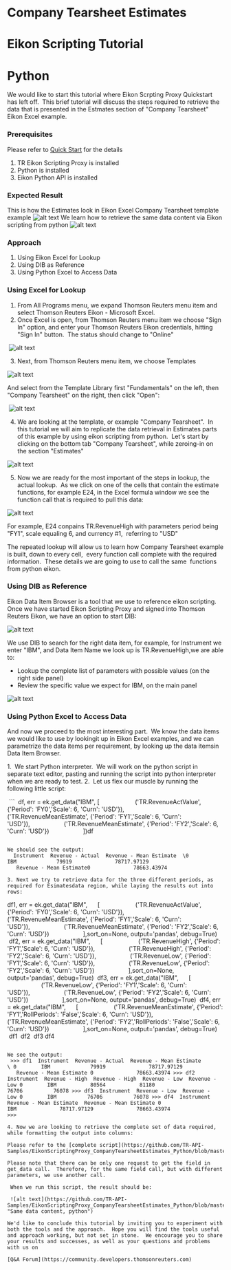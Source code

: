 # Company Tearsheet Estimates
# Eikon Scripting Tutorial
# Python

We would like to start this tutorial where Eikon Scrpting Proxy Quickstart has left off.  This brief tutorial will discuss the steps required to retrieve the data that is presented in the Estmates section of "Company Tearsheet" Eikon Excel example.

### Prerequisites

Please refer to [Quick Start](https://developers.thomsonreuters.com/tr-eikon-scripting-apis-eap-limited-access/eikon-web-and-scripting-apis-beta/quick-start) for the details

1. TR Eikon Scripting Proxy is installed
2. Python is installed
3. Eikon Python API is installed

### Expected Result

This is how the Estimates look in Eikon Excel Company Tearsheet template example
![alt text](https://github.com/TR-API-Samples/EikonScriptingProxy_CompanyTearsheetEstimates_Python/blob/master/excelEstimatesCropped.jpg "Excel Company Tearsheet Estimates")
We learn how to retrieve the same data content via Eikon scripting from python
![alt text](https://github.com/TR-API-Samples/EikonScriptingProxy_CompanyTearsheetEstimates_Python/blob/master/pythonEstimatesCropped.jpg "Same data content, python")

### Approach
1. Using Eikon Excel for Lookup
2. Using DIB as Reference
3. Using Python Excel to Access Data

### Using Excel for Lookup

1. From All Programs menu, we expand Thomson Reuters menu item and select Thomson Reuters Eikon - Microsoft Excel.
2. Once Excel is open, from Thomson Reuters menu item we choose "Sign In" option, and enter your Thomson Reuters Eikon credentials, hitting "Sign In" button.  The status should change to "Online"

 ![alt text](https://github.com/TR-API-Samples/EikonScriptingProxy_CompanyTearsheetEstimates_Python/blob/master/EikonExcelSignIn.jpg "Eikon Excel Online")

3. Next, from Thomson Reuters menu item, we choose Templates

![alt text](https://github.com/TR-API-Samples/EikonScriptingProxy_CompanyTearsheetEstimates_Python/blob/master/EikonExcelTemplates.jpg "Eikon Excel Templates")

And select from the Template Library first "Fundamentals" on the left, then "Company Tearsheet" on the right, then click "Open":

 ![alt text](https://github.com/TR-API-Samples/EikonScriptingProxy_CompanyTearsheetEstimates_Python/blob/master/EikonExcelTearsheet.jpg "Eikon Excel Company Tearsheet")

4. We are looking at the template, or example "Company Tearsheet".  In this tutorial we will aim to replicate the data retrieval in Estimates parts of this example by using eikon scripting from python.  Let's start by clicking on the bottom tab "Company Tearsheet", while zeroing-in on the section "Estimates"

![alt text](https://github.com/TR-API-Samples/EikonScriptingProxy_CompanyTearsheetEstimates_Python/blob/master/EikonExcelTearsheetEstimatesMarked.jpg "Eikon Excel Company Tearsheet Estimates")

5. Now we are ready for the most important of the steps in lookup, the actual lookup.  As we click on one of the cells that contain the estimate functions, for example E24, in the Excel formula window we see the  function call that is required to pull this data:

 ![alt text](https://github.com/TR-API-Samples/EikonScriptingProxy_CompanyTearsheetEstimates_Python/blob/master/ExcelFunctionLookupMarked.jpg "Eikon Excel Function Lookup")

 For example, E24 conpains TR.RevenueHigh with parameters period being "FY1", scale equaling 6, and currency #1,  referring to "USD"

 The repeated lookup will allow us to learn how Company Tearsheet example is built, down to every cell,  every function call complete with the required information.  These details we are going to use to call the same  functions from python eikon.

### Using DIB as Reference

 Eikon Data Item Browser is a tool that we use to reference eikon scripting.  Once we have started Eikon Scripting Proxy and signed into Thomson Reuters Eikon, we have an option to start DIB:

![alt text](https://github.com/TR-API-Samples/EikonScriptingProxy_CompanyTearsheetEstimates_Python/blob/master/EikonScriptingProxyMarked.jpg "Starting DIB")

We use DIB to search for the right data item, for example, for Instrument we enter "IBM", and Data Item Name we look up is TR.RevenueHigh,we are able to:  
 * Lookup the complete list of parameters with possible values (on the right side panel) 
 * Review the specific value we expect for IBM, on the main panel

![alt text](https://github.com/TR-API-Samples/EikonScriptingProxy_CompanyTearsheetEstimates_Python/blob/master/DIBMarked.jpg "Using DIB")

### Using Python Excel to Access Data

And now we proceed to the most interesting part.  We know the data items we would like to use by lookingit up in Eikon Excel examples, and we can parametrize the data items per requirement, by looking up the data itemsin Data Item Browser.

1.  We start Python interpreter.  We will work on the python script in separate text editor, pasting and running the script into python interpreter when we are ready to test. 
2.  Let us flex our muscle by running the following little script:

 ``` 
 df, err = ek.get_data("IBM",
[                     ('TR.RevenueActValue', {'Period': 'FY0','Scale': 6, 'Curn': 'USD'}),                    ('TR.RevenueMeanEstimate', {'Period': 'FY1','Scale': 6, 'Curn': 'USD'}),                    ('TR.RevenueMeanEstimate', {'Period': 'FY2','Scale': 6, 'Curn': 'USD'})                    ])df
 ```
 
 We should see the output:
  Instrument  Revenue - Actual  Revenue - Mean Estimate  \0        IBM             79919              78717.97129
   Revenue - Mean Estimate0              78663.43974

3. Next we try to retrieve data for the three different periods, as required for Esimatesdata region, while laying the results out into rows:

 ```
 df1, err = ek.get_data("IBM",      [                     ('TR.RevenueActValue', {'Period': 'FY0','Scale': 6, 'Curn': 'USD'}),                    ('TR.RevenueMeanEstimate', {'Period': 'FY1','Scale': 6, 'Curn': 'USD'}),                    ('TR.RevenueMeanEstimate', {'Period': 'FY2','Scale': 6, 'Curn': 'USD'})                    ],sort_on=None, output='pandas', debug=True)
 df2, err = ek.get_data("IBM",      [                     ('TR.RevenueHigh', {'Period': 'FY1','Scale': 6, 'Curn': 'USD'}),                    ('TR.RevenueHigh', {'Period': 'FY2','Scale': 6, 'Curn': 'USD'}),                    ('TR.RevenueLow', {'Period': 'FY1','Scale': 6, 'Curn': 'USD'}),                    ('TR.RevenueLow', {'Period': 'FY2','Scale': 6, 'Curn': 'USD'})                    ],sort_on=None, output='pandas', debug=True)
 df3, err = ek.get_data("IBM",      [                     ('TR.RevenueLow', {'Period': 'FY1','Scale': 6, 'Curn': 'USD'}),                    ('TR.RevenueLow', {'Period': 'FY2','Scale': 6, 'Curn': 'USD'})                    ],sort_on=None, output='pandas', debug=True)
 df4, err = ek.get_data("IBM",      [                     ('TR.RevenueMeanEstimate', {'Period': 'FY1','RollPeriods': 'False','Scale': 6, 'Curn': 'USD'}),                    ('TR.RevenueMeanEstimate', {'Period': 'FY2','RollPeriods': 'False','Scale': 6, 'Curn': 'USD'})                    ],sort_on=None, output='pandas', debug=True)
 df1 
 df2 
 df3
 df4
 ```
 
 We see the output:
 >>> df1  Instrument  Revenue - Actual  Revenue - Mean Estimate  \ 0        IBM             79919              78717.97129
   Revenue - Mean Estimate 0              78663.43974 >>> df2  Instrument  Revenue - High  Revenue - High  Revenue - Low  Revenue - Low 0        IBM           80564           81180          76706          76078 >>> df3  Instrument  Revenue - Low  Revenue - Low 0        IBM          76706          76078 >>> df4  Instrument  Revenue - Mean Estimate  Revenue - Mean Estimate 0        IBM              78717.97129              78663.43974 
 >>>

4. Now we are looking to retrieve the complete set of data required, while formatting the output into columns:

Please refer to the [complete script](https://github.com/TR-API-Samples/EikonScriptingProxy_CompanyTearsheetEstimates_Python/blob/master/Estimates3.py)

Please note that there can be only one request to get the field in get_data call.  Therefore, for the same field call, but with different parameters, we use another call.

 When we run this script, the result should be:
 
 ![alt text](https://github.com/TR-API-Samples/EikonScriptingProxy_CompanyTearsheetEstimates_Python/blob/master/pythonEstimatesCropped.jpg "Same data content, python")

We'd like to conclude this tutorial by inviting you to experiment with both the tools and the approach.  Hope you will find the tools useful and approach working, but not set in stone.  We encourage you to share your results and successes, as well as your questions and problems with us on

[Q&A Forum](https://community.developers.thomsonreuters.com)

